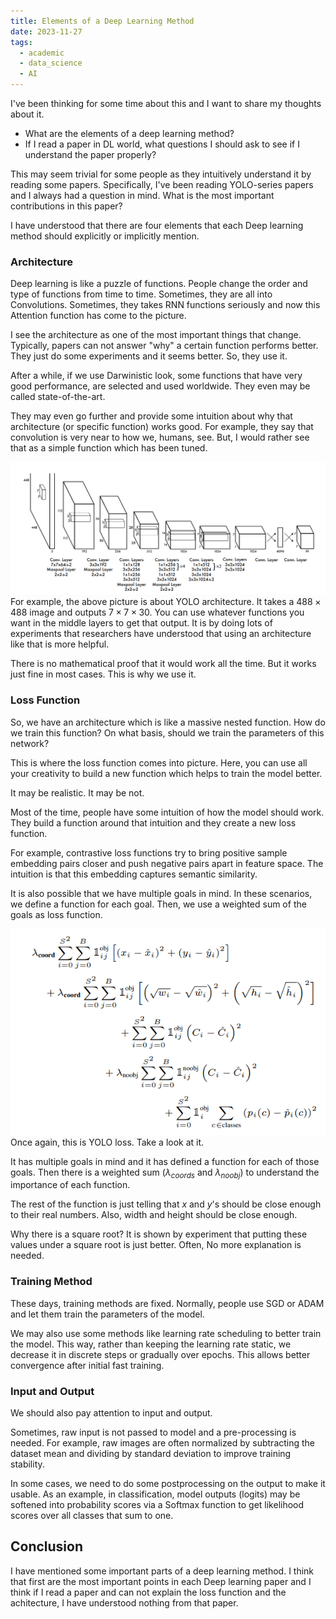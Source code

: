 ```yaml
---
title: Elements of a Deep Learning Method
date: 2023-11-27
tags:
  - academic
  - data_science
  - AI
---
```

I've been thinking for some time about this and I want to share my thoughts about it. 

- What are the elements of a deep learning method?
- If I read a paper in DL world, what questions I should ask to see if I understand the paper properly?

This may seem trivial for some people as they intuitively understand it by reading some papers. Specifically, I've been reading YOLO-series papers and I always had a question in mind. What is the most important contributions in this paper?

I have understood that there are four elements that each Deep learning method should explicitly or implicitly mention. 

### Architecture
Deep learning is like a puzzle of functions. People change the order and type of functions from time to time. Sometimes, they are all into Convolutions. Sometimes, they takes RNN functions seriously and now this Attention function has come to the picture. 

I see the architecture as one of the most important things that change. Typically, papers can not answer "why" a certain function performs better. They just do some experiments and it seems better. So, they use it. 

After a while, if we use Darwinistic look, some functions that have very good performance, are selected and used worldwide. They even may be called state-of-the-art. 

They may even go further and provide some intuition about why that architecture (or specific function) works good. For example, they say that convolution is very near to how we, humans, see. But, I would rather see that as a simple function which has been tuned. 

![](yolo-architecture.png)
For example, the above picture is about YOLO architecture. It takes a $488 \times 488$ image and outputs $7 \times 7 \times 30$. You can use whatever functions you want in the middle layers to get that output. It is by doing lots of experiments that researchers have understood that using an architecture like that is more helpful. 

There is no mathematical proof that it would work all the time. But it works just fine in most cases. This is why we use it. 

### Loss Function
So, we have an architecture which is like a massive nested function. How do we train this function? On what basis, should we train the parameters of this network?

This is where the loss function comes into picture. Here, you can use all your creativity to build a new function which helps to train the model better. 

It may be realistic. It may be not. 

Most of the time, people have some intuition of how the model should work. They build a function around that intuition and they create a new loss function.

For example, contrastive loss functions try to bring positive sample embedding pairs closer and push negative pairs apart in feature space. The intuition is that this embedding captures semantic similarity.

It is also possible that we have multiple goals in mind. In these scenarios, we define a function for each goal. Then, we use a weighted sum of the goals as loss function. 

![](yolo-loss.png)
Once again, this is YOLO loss. Take a look at it. 

It has multiple goals in mind and it has defined a function for each of those goals. Then there is a weighted sum ($\lambda_{coords}$ and $\lambda_{noobj}$) to understand the importance of each function. 

The rest of the function is just telling that $x$ and $y$'s should be close enough to their real numbers. Also, width and height should be close enough. 

Why there is a square root? It is shown by experiment that putting these values under a square root is just better. Often, No more explanation is needed. 

### Training Method
These days, training methods are fixed. Normally, people use SGD or ADAM and let them train the parameters of the model. 

We may also use some methods like learning rate scheduling to better train the model. This way, rather than keeping the learning rate static, we decrease it in discrete steps or gradually over epochs. This allows better convergence after initial fast training. 
### Input and Output
We should also pay attention to input and output. 

Sometimes, raw input is not passed to model and a pre-processing is needed. For example, raw images are often normalized by subtracting the dataset mean and dividing by standard deviation to improve training stability.

In some cases, we need to do some postprocessing on the output to make it usable. As an example, in classification, model outputs (logits) may be softened into probability scores via a Softmax function to get likelihood scores over all classes that sum to one.


## Conclusion
I have mentioned some important parts of a deep learning method. I think that first are the most important points in each Deep learning paper and I think if I read a paper and can not explain the loss function and the achitecture, I have understood nothing from that paper. 